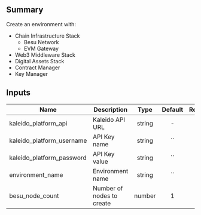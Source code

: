 ## Summary

Create an environment with:

* Chain Infrastructure Stack 
    - Besu Network 
    - EVM Gateway
* Web3 Middleware Stack
* Digital Assets Stack
* Contract Manager
* Key Manager

## Inputs

| Name | Description | Type | Default | Required |
|------|-------------|:----:|:-----:|:-----:|
| kaleido_platform_api | Kaleido API URL | string | - | yes |
| kaleido_platform_username | API Key name | string | `` | yes |
| kaleido_platform_password | API Key value | string | `` | yes |
| environment_name | Environment name | string | `` | yes |
| besu_node_count | Number of nodes to create | number | 1 | no |

